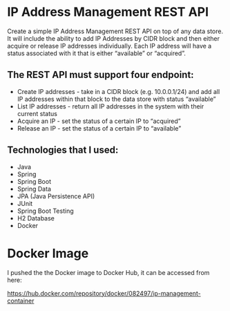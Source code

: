 # IP Address Management REST API
Create a simple IP Address Management REST API on top of any data store. It will include the ability to add IP Addresses by CIDR block and then either acquire or release IP addresses individually. Each IP address will have a status associated with it that is either “available” or “acquired”.

## The REST API must support four endpoint:

* Create IP addresses - take in a CIDR block (e.g. 10.0.0.1/24) and add all IP addresses within that block to the data store with status “available”
* List IP addresses - return all IP addresses in the system with their current status
* Acquire an IP - set the status of a certain IP to “acquired”
* Release an IP - set the status of a certain IP to “available”


## Technologies that I used:
* Java
* Spring
* Spring Boot
* Spring Data
* JPA (Java Persistence API)
* JUnit
* Spring Boot Testing
* H2 Database
* Docker


# Docker Image
I pushed the the Docker image to Docker Hub, it can be accessed from here:

https://hub.docker.com/repository/docker/082497/ip-management-container

